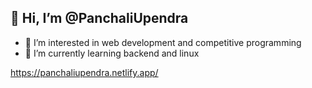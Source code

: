 ## 👋 Hi, I’m @PanchaliUpendra
* 👀 I’m interested in web development and competitive programming
* 🌱 I’m currently learning backend and linux

https://panchaliupendra.netlify.app/
<!---
PanchaliUpendra/PanchaliUpendra is a ✨ special ✨ repository because its `README.md` (this file) appears on your GitHub profile.
You can click the Preview link to take a look at your changes.
--->
